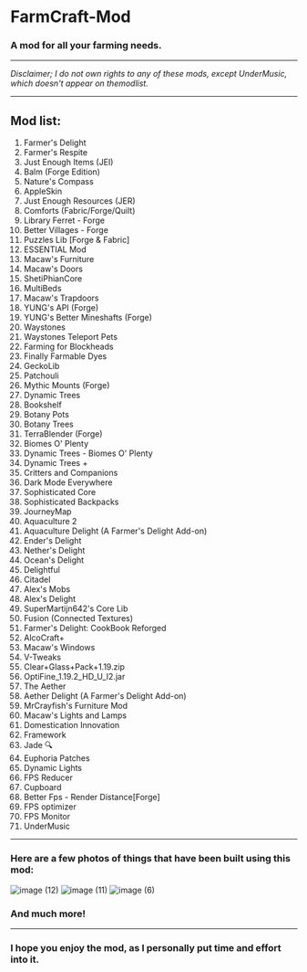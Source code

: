 # FarmCraft-Mod
### A mod for all your farming needs.
***
_Disclaimer; I do not own rights to any of these mods, except UnderMusic, which doesn't appear on themodlist._
***
## Mod list: 
1. Farmer's Delight
2. Farmer's Respite
3. Just Enough Items (JEI)
4. Balm (Forge Edition)
5. Nature's Compass
6. AppleSkin
7. Just Enough Resources (JER)
8. Comforts (Fabric/Forge/Quilt)
9. Library Ferret - Forge
10. Better Villages - Forge
11. Puzzles Lib [Forge & Fabric]
12. ESSENTIAL Mod
13. Macaw's Furniture
14. Macaw's Doors
15. ShetiPhianCore
16. MultiBeds
17. Macaw's Trapdoors
18. YUNG's API (Forge)
19. YUNG's Better Mineshafts (Forge)
20. Waystones
21. Waystones Teleport Pets
22. Farming for Blockheads
23. Finally Farmable Dyes
24. GeckoLib
25. Patchouli
26. Mythic Mounts (Forge)
27. Dynamic Trees
28. Bookshelf
29. Botany Pots
30. Botany Trees
31. TerraBlender (Forge)
32. Biomes O' Plenty
33. Dynamic Trees - Biomes O' Plenty
34. Dynamic Trees +
35. Critters and Companions
36. Dark Mode Everywhere
37. Sophisticated Core
38. Sophisticated Backpacks
39. JourneyMap
40. Aquaculture 2
41. Aquaculture Delight (A Farmer's Delight Add-on)
42. Ender's Delight
43. Nether's Delight
44. Ocean's Delight
45. Delightful
46. Citadel
47. Alex's Mobs
48. Alex's Delight
49. SuperMartijn642's Core Lib
50. Fusion (Connected Textures)
51. Farmer's Delight: CookBook Reforged
52. AlcoCraft+
53. Macaw's Windows
54. V-Tweaks
55. Clear+Glass+Pack+1.19.zip
56. OptiFine_1.19.2_HD_U_I2.jar
57. The Aether
58. Aether Delight (A Farmer's Delight Add-on)
59. MrCrayfish's Furniture Mod
60. Macaw's Lights and Lamps
61. Domestication Innovation
62. Framework
63. Jade 🔍
64. Euphoria Patches
65. Dynamic Lights
66. FPS Reducer
67. Cupboard
68. Better Fps - Render Distance[Forge]
69. FPS optimizer
70. FPS Monitor
71. UnderMusic

***
### Here are a few photos of things that have been built using this mod:
![image (12)](https://github.com/Nothingbagelz/FarmCraft-Mod/assets/156716874/c041c863-7141-4157-a61a-59ca8f10f202)
![image (11)](https://github.com/Nothingbagelz/FarmCraft-Mod/assets/156716874/58651102-0e06-4a1d-bc54-d5dc8caf9db2)
![image (6)](https://github.com/Nothingbagelz/FarmCraft-Mod/assets/156716874/71cb966f-9667-47cb-ad37-31322be5aeb2)

### And much more!
***
### I hope you enjoy the mod, as I personally put time and effort into it.
